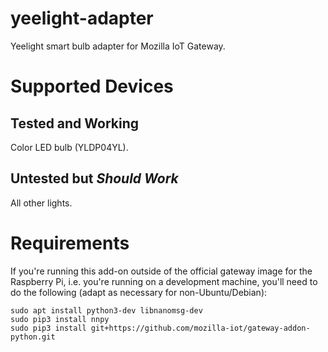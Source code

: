 # yeelight-adapter

Yeelight smart bulb adapter for Mozilla IoT Gateway.

# Supported Devices

## Tested and Working

Color LED bulb (YLDP04YL).

## Untested but _Should Work_

All other lights.

# Requirements

If you're running this add-on outside of the official gateway image for the Raspberry Pi, i.e. you're running on a development machine, you'll need to do the following (adapt as necessary for non-Ubuntu/Debian):

```
sudo apt install python3-dev libnanomsg-dev
sudo pip3 install nnpy
sudo pip3 install git+https://github.com/mozilla-iot/gateway-addon-python.git
```
